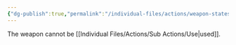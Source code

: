 ```yaml
---
{"dg-publish":true,"permalink":"/individual-files/actions/weapon-states/exhausted/"}
---
```


The weapon cannot be [[Individual Files/Actions/Sub Actions/Use\|used]].